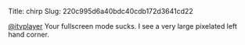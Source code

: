 Title: chirp
Slug: 220c995d6a40bdc40cdb172d3641cd22

<a href="http://twitter.com/itvplayer">@itvplayer</a> Your fullscreen mode sucks. I see a very large pixelated left hand corner.
